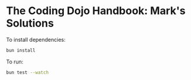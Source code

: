 # The Coding Dojo Handbook: Mark's Solutions

To install dependencies:

```bash
bun install
```

To run:

```bash
bun test --watch
```

